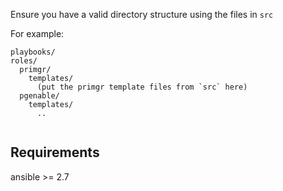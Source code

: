 Ensure you have a valid directory structure using the files in `src`

For example:
```
playbooks/
roles/
  primgr/
    templates/
      (put the primgr template files from `src` here)
  pgenable/
    templates/     
      ..


```

Requirements
------------
ansible >= 2.7
